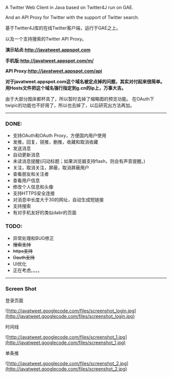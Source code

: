 A Twitter Web Client in Java based on Twitter4J run on GAE.

And an API Proxy for Twitter with the support of Twitter search.

基于Twitter4J库的在线Twitter客户端，运行于GAE之上。

以及一个支持搜索的Twitter API Proxy。


**演示站点:http://javatweet.appspot.com**

**手机版:http://javatweet.appspot.com/m/**

**API Proxy:http://javatweet.appspot.com/api**

**对于javatweet.appspot.com这个域名被定点掉的问题，其实对付起来很简单。用Hosts文件把这个域名强行指定到g.cn的ip上，万事大吉。**

由于大部分图床都杯具了，所以暂时去掉了缩略图的预览功能。
在OAuth下twipic的功能也不好用了，所以也去掉了，以后研究出方法再加。


---


### DONE: ###
  * 支持OAuth和OAuth Proxy，方便国内用户使用
  * 发推，回复，锐推，删推，收藏和取消收藏
  * 发送消息
  * 自动更新消息
  * 未读消息提醒(闪动标题；如果浏览器支持flash，则会有声音提醒。)
  * 关注，取消关注，屏蔽，取消屏蔽用户
  * 查看朋友和关注者
  * 查看用户信息
  * 修改个人信息和头像
  * 支持HTTPS安全连接
  * 对消息中长度大于30的网址，自动生成短链接
  * 支持搜索
  * 有对手机友好的类似dabr的页面

### TODO: ###
  * 异常处理和BUG修正
  * ~~搜索支持~~
  * ~~https支持~~
  * ~~Oauth支持~~
  * UI优化
  * 正在考虑。。。。


---


### Screen Shot ###

登录页面

![http://javatweet.googlecode.com/files/screenshot_login.jpg](http://javatweet.googlecode.com/files/screenshot_login.jpg)

时间线

![http://javatweet.googlecode.com/files/screenshot_1.jpg](http://javatweet.googlecode.com/files/screenshot_1.jpg)

单条推

![http://javatweet.googlecode.com/files/screenshot_2.jpg](http://javatweet.googlecode.com/files/screenshot_2.jpg)
